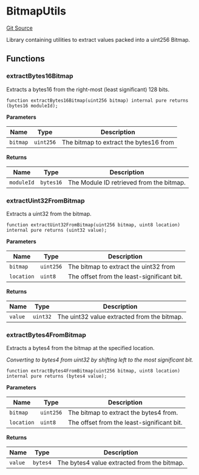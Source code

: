 # BitmapUtils
[Git Source](https://github.com/cube-web3/protocol-core-solidity/blob/c95be0ef92f4c69dc0af4db320cb041b877ea57c/src/libs/BitmapUtils.sol)

Library containing utilities to extract values packed into a uint256 Bitmap.


## Functions
### extractBytes16Bitmap

Extracts a bytes16 from the right-most (least significant) 128 bits.


```solidity
function extractBytes16Bitmap(uint256 bitmap) internal pure returns (bytes16 moduleId);
```
**Parameters**

|Name|Type|Description|
|----|----|-----------|
|`bitmap`|`uint256`|The bitmap to extract the bytes16 from|

**Returns**

|Name|Type|Description|
|----|----|-----------|
|`moduleId`|`bytes16`|The Module ID retrieved from the bitmap.|


### extractUint32FromBitmap

Extracts a uint32 from the bitmap.


```solidity
function extractUint32FromBitmap(uint256 bitmap, uint8 location) internal pure returns (uint32 value);
```
**Parameters**

|Name|Type|Description|
|----|----|-----------|
|`bitmap`|`uint256`|The bitmap to extract the uint32 from|
|`location`|`uint8`|The offset from the least-significant bit.|

**Returns**

|Name|Type|Description|
|----|----|-----------|
|`value`|`uint32`|The uint32 value extracted from the bitmap.|


### extractBytes4FromBitmap

Extracts a bytes4 from the bitmap at the specified location.

*Converting to bytes4 from uint32 by shifting left to the most significant bit.*


```solidity
function extractBytes4FromBitmap(uint256 bitmap, uint8 location) internal pure returns (bytes4 value);
```
**Parameters**

|Name|Type|Description|
|----|----|-----------|
|`bitmap`|`uint256`|The bitmap to extract the bytes4 from.|
|`location`|`uint8`|The offset from the least-significant bit.|

**Returns**

|Name|Type|Description|
|----|----|-----------|
|`value`|`bytes4`|The bytes4 value extracted from the bitmap.|


